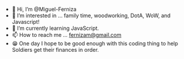 - 👋 Hi, I’m @Miguel-Ferniza
- 👀 I’m interested in ... family time, woodworking, DotA, WoW, and Javascript!
- 🌱 I’m currently learning JavaScript.
- 📫 How to reach me ... fernizam@gmail.com
- 😁 One day I hope to be good enough with this coding thing to help Soldiers get their finances in order.
<!--- - 💞️ I’m looking to collaborate on ... --->

<!---
Miguel-Ferniza/Miguel-Ferniza is a ✨ special ✨ repository because its `README.md` (this file) appears on your GitHub profile.
You can click the Preview link to take a look at your changes.
--->
